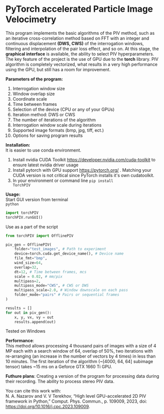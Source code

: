 # PyTorch accelerated Particle Image Velocimetry
This program implements the basic algorithms of the PIV method, such as an iterative cross-correlation method based on FFT with an integer and continuous displacement __(DWS, CWS)__ of the interrogation windows, filtering and interpolation of the pair loss effect, and so on. At this stage, the __graphical interface__ is available, the ability to select PIV hyperparameters. The key feature of the project is the use of GPU due to the __torch__ library. PIV algorithm is completely vectorized, what results in a very high performance using the GPU, but still has a room for improvement.

__Parameters of the program:__
1. Interrogation window size
2. Window overlap size
3. Coordinate scale
4. Time between frames
5. Selection of the device (CPU or any of your GPUs)
6. Iteration method: DWS or CWS
7. The number of iterations of the algorithm
8. Interrogation window scale during iterations
9. Supported image formats (bmp, jpg, tiff, ect.)
10. Options for saving program results

__Installation:__    
It is easier to use conda environment.
1. Install nvidia CUDA Toolkit https://developer.nvidia.com/cuda-toolkit to ensure latest nvidia driver usage
2. Install pytorch with GPU support https://pytorch.org/ . Matching your CUDA version is not critical since PyTorch installs it's own cudatoolkit.  
3. In your environment or command line <code>pip install TorchPIV</code>

__Usage:__  
Start GUI version from terminal  
<code>python</code>  
```python
import torchPIV 
torchPIV.runGUI()
```
Use as a part of the script 
```python
from torchPIV import OfflinePIV

piv_gen = OfflinePIV(
    folder="test_images", # Path to experiment
    device=torch.cuda.get_device_name(), # Device name
    file_fmt="bmp",
    wind_size=64,
    overlap=32,
    dt=12, # Time between frames, mcs
    scale = 0.02, # mm/pix
    multipass=2,
    multipass_mode="CWS", # CWS or DWS
    multipass_scale=2.0, # Window downscale on each pass
    folder_mode="pairs" # Pairs or sequential frames 
)

results = []
for out in piv_gen():
    x, y, vx, vy = out
    results.append(out)

```


Tested on Windows

__Performance__:  
This method allows processing 4 thousand pairs of images with a size of 4 MP each with a search window of 64, overlap of 50%, two iterations with re-arranging (an increase in the number of vectors by 4 times) in less than 10 minutes. The first iteration of the algorithm (~[4000, 64, 64] subimage tensor) takes ~15 ms on a Geforce GTX 1660 Ti GPU.

__Futhure plans__:
Creating a version of the program for processing data during their recording. The ability to process stereo PIV data.

You can cite this work with:  
N. A. Nazarov and V. V Terekhov, “High level GPU-accelerated 2D PIV framework in Python,” Comput. Phys. Commun., p. 109009, 2023, doi: https://doi.org/10.1016/j.cpc.2023.109009.

